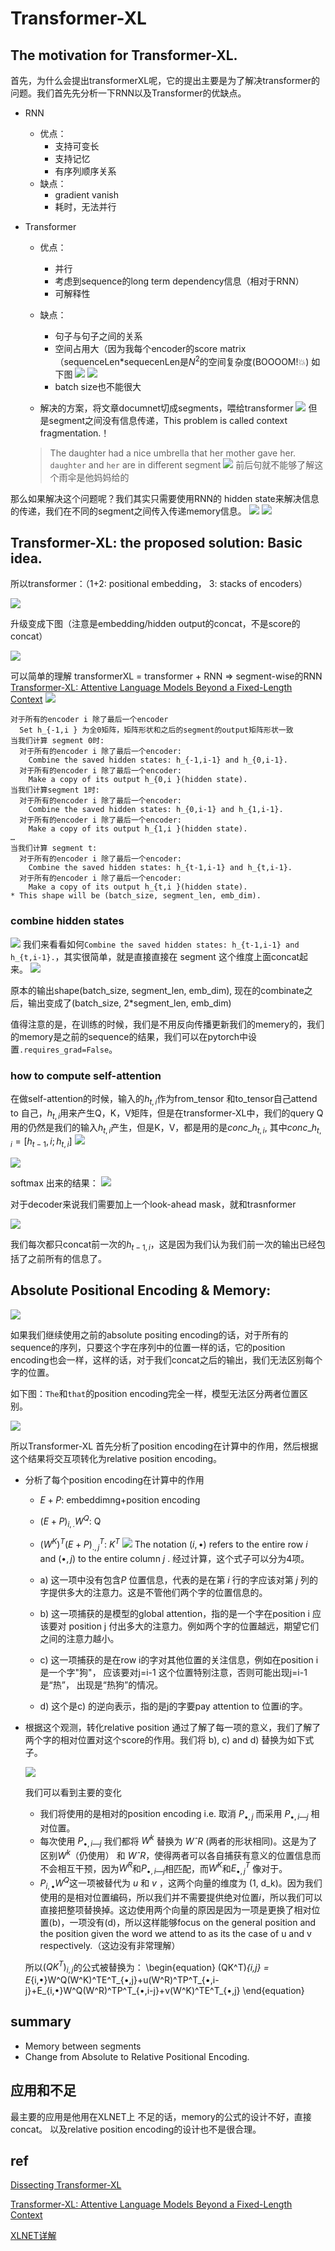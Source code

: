 # Transformer-XL

## The motivation for Transformer-XL.
首先，为什么会提出transformerXL呢，它的提出主要是为了解决transformer的问题。我们首先先分析一下RNN以及Transformer的优缺点。
- RNN
  - 优点：
    - 支持可变长
    - 支持记忆
    - 有序列顺序关系
  - 缺点：
    - gradient vanish
    - 耗时，无法并行
- Transformer
  - 优点：
    - 并行
    - 考虑到sequence的long term dependency信息（相对于RNN）
    - 可解释性

  - 缺点：
    - 句子与句子之间的关系
    - 空间占用大（因为我每个encoder的score matrix（sequenceLen*sequecenLen是$N^2$的空间复杂度(BOOOOM!💥)
    如下图
    ![](http://blog-picture-bed.oss-cn-beijing.aliyuncs.com/e6cd1de1a51866eed26229f0d0a7ba59.png)
    ![](http://blog-picture-bed.oss-cn-beijing.aliyuncs.com/445c0be69eb60aa340c770da4e97e8e6.png)
    - batch size也不能很大
  - 解决的方案，将文章documnet切成segments，喂给transformer
  ![](http://blog-picture-bed.oss-cn-beijing.aliyuncs.com/724c1f23966930d26a817b9e63214aa2.png)
  但是segment之间没有信息传递，This problem is called context fragmentation.！

  > The daughter had a nice umbrella that her mother gave her.
  `daughter` and `her` are in different segment
  ![](http://blog-picture-bed.oss-cn-beijing.aliyuncs.com/922db1d2707e08b212ecedd7569242dc.png)
  前后句就不能够了解这个雨伞是他妈妈给的

那么如果解决这个问题呢？我们其实只需要使用RNN的 hidden state来解决信息的传递，我们在不同的segment之间传入传递memory信息。
![](http://blog-picture-bed.oss-cn-beijing.aliyuncs.com/90212426d6b30a7b6980086078c7490c.png)
![](http://blog-picture-bed.oss-cn-beijing.aliyuncs.com/6b9c243803fb86923010ae973f28e450.png)

## Transformer-XL: the proposed solution: Basic idea.
所以transformer：（1+2: positional embedding， 3: stacks of encoders）

![](http://blog-picture-bed.oss-cn-beijing.aliyuncs.com/a23007c68ea1202b673b4a0e763cd6af.png)

升级变成下图（注意是embedding/hidden output的concat，不是score的concat）

![](http://blog-picture-bed.oss-cn-beijing.aliyuncs.com/d4c685ff332774313c38f0378a589c09.png)

可以简单的理解 transformerXL = transformer + RNN => segment-wise的RNN
[Transformer-XL: Attentive Language Models Beyond a Fixed-Length Context](https://arxiv.org/pdf/1901.02860)
![](http://blog-picture-bed.oss-cn-beijing.aliyuncs.com/8852e25c0b80d8ce3ad586c218c23315.png)

```
对于所有的encoder i 除了最后一个encoder
  Set h_{-1,i } 为全0矩阵，矩阵形状和之后的segment的output矩阵形状一致
当我们计算 segment 0时:
  对于所有的encoder i 除了最后一个encoder:
    Combine the saved hidden states: h_{-1,i-1} and h_{0,i-1}.
  对于所有的encoder i 除了最后一个encoder:
    Make a copy of its output h_{0,i }(hidden state).
当我们计算segment 1时:
  对于所有的encoder i 除了最后一个encoder:
    Combine the saved hidden states: h_{0,i-1} and h_{1,i-1}.
  对于所有的encoder i 除了最后一个encoder:
    Make a copy of its output h_{1,i }(hidden state).
…
当我们计算 segment t:
  对于所有的encoder i 除了最后一个encoder:
    Combine the saved hidden states: h_{t-1,i-1} and h_{t,i-1}.
  对于所有的encoder i 除了最后一个encoder:
    Make a copy of its output h_{t,i }(hidden state).
* This shape will be (batch_size, segment_len, emb_dim).
```

### combine hidden states
![](http://blog-picture-bed.oss-cn-beijing.aliyuncs.com/48e92a26d7a3f557d86b844a4b22e8e1.png)
我们来看看如何`Combine the saved hidden states: h_{t-1,i-1} and h_{t,i-1}.`，其实很简单，就是直接直接在 segment 这个维度上面concat起来。
![](http://blog-picture-bed.oss-cn-beijing.aliyuncs.com/2d6e82257da07322a8ad2583d01656b0.png)

原本的输出shape(batch\_size, segment\_len, emb\_dim), 现在的combinate之后，输出变成了(batch\_size, 2*segment\_len, emb\_dim)

值得注意的是，在训练的时候，我们是不用反向传播更新我们的memery的，我们的memory是之前的sequence的结果，我们可以在pytorch中设置`.requires_grad=False`。

### how to compute self-attention
在做self-attention的时候，输入的$h_{t,i}$作为from\_tensor 和to\_tensor自己attend to 自己，$h_{t,i}$用来产生Q，K，V矩阵，但是在transformer-XL中，我们的query Q用的仍然是我们的输入$h_{t,i}$产生，但是K，V，都是用的是$conc\_h_{t,i}$, 其中$conc\_h_{t,i}= [h_{t-1},i;h_{t,i}]$
![](http://blog-picture-bed.oss-cn-beijing.aliyuncs.com/bafada54b454382239691525f950e9d8.png)

![](http://blog-picture-bed.oss-cn-beijing.aliyuncs.com/f5fedf7a540ccec1d90514bb6a6fdd42.png)

softmax 出来的结果：
![](http://blog-picture-bed.oss-cn-beijing.aliyuncs.com/3dafddcdc3cdba028382d7a20e49c4d0.png)

对于decoder来说我们需要加上一个look-ahead mask，就和trasnformer

![](http://blog-picture-bed.oss-cn-beijing.aliyuncs.com/1c8b926d22b357fd9611abdfc4230347.png)

我们每次都只concat前一次的$h_{t-1,i}$，这是因为我们认为我们前一次的输出已经包括了之前所有的信息了。
## Absolute Positional Encoding & Memory:
![](http://blog-picture-bed.oss-cn-beijing.aliyuncs.com/94add13483e2a6facbd66470be37804d.png)


如果我们继续使用之前的absolute positing encoding的话，对于所有的sequence的序列，只要这个字在序列中的位置一样的话，它的position encoding也会一样，这样的话，对于我们concat之后的输出，我们无法区别每个字的位置。

如下图：`The`和`that`的position encoding完全一样，模型无法区分两者位置区别。

![](http://blog-picture-bed.oss-cn-beijing.aliyuncs.com/1bd6566e9cdef43d251fd61d14e1dd67.png)

所以Transformer-XL 首先分析了position encoding在计算中的作用，然后根据这个结果将交互项转化为relative position encoding。

- 分析了每个position encoding在计算中的作用
  - $E+P$: embeddimng+position encoding
  - $(E+P)_{i, .}W^Q$: Q
  - $(W^K)^T(E+P)^T_{.,j}$: $K^T$
  ![](http://blog-picture-bed.oss-cn-beijing.aliyuncs.com/fc8448461cc9ba4b63ba34032262e691.png)
  The notation $(i, •)$ refers to the entire row $i$ and $(•, j)$ to the entire column $j$ .
  经过计算，这个式子可以分为4项。

  - a) 这一项中没有包含$P$ 位置信息，代表的是在第 $i$ 行的字应该对第 $j$ 列的字提供多大的注意力。这是不管他们两个字的位置信息的。

  - b) 这一项捕获的是模型的global attention，指的是一个字在position i 应该要对 position j 付出多大的注意力。例如两个字的位置越远，期望它们之间的注意力越小。

  - c) 这一项捕获的是在row i的字对其他位置的关注信息，例如在position i是一个字"狗"， 应该要对j=i-1 这个位置特别注意，否则可能出现j=i-1是“热”， 出现是“热狗”的情况。

  - d) 这个是c) 的逆向表示，指的是j的字要pay attention to 位置i的字。


- 根据这个观测，转化relative position
  通过了解了每一项的意义，我们了解了两个字的相对位置对这个score的作用。我们将
  b), c) and d) 替换为如下式子。

  ![](http://blog-picture-bed.oss-cn-beijing.aliyuncs.com/0903e5acf67612ca816264c85458ddad.png)

  我们可以看到主要的变化
  - 我们将使用的是相对的position encoding i.e. 取消 $P_{•, j}$ 而采用 $P_{•, i — j}$ 相对位置。
  - 每次使用 $P_{•, i — j}$ 我们都将 $W^k$ 替换为 $WˆR$ (两者的形状相同)。这是为了区别$W^k$（仍使用） 和 $WˆR$，使得两者可以各自捕获有意义的位置信息而不会相互干预，因为$W^R$和$P_{•, i — j}$相匹配，而$W^K$和$E^T_{•,j}$ 像对于。
  - $P_{i,•}W^Q$这一项被替代为 $u$ 和 $v$ ，这两个向量的维度为 (1, d_k)。因为我们使用的是相对位置编码，所以我们并不需要提供绝对位置$i$，所以我们可以直接把整项替换掉。这边使用两个向量的原因是因为一项是更换了相对位置(b)，一项没有(d)，所以这样能够focus on the general position and the position given the word we attend to as its the case of u and v respectively.（这边没有非常理解）


  所以$(QK^T)_{i,j}$的公式被替换为：
  \begin{equation}
  (QK^T)_{i,j} = E_{i,•}W^Q(W^K)^TE^T_{•,j}+u(W^R)^TP^T_{•,i-j}+E_{i,•}W^Q(W^R)^TP^T_{•,i-j}+v(W^K)^TE^T_{•,j}
  \end{equation}


## summary
- Memory between segments
- Change from Absolute to Relative Positional Encoding.

## 应用和不足
最主要的应用是他用在XLNET上
不足的话，memory的公式的设计不好，直接concat。
以及relative position encoding的设计也不是很合理。

## ref
[Dissecting Transformer-XL](https://medium.com/@mromerocalvo/dissecting-transformer-xl-90963e274bd7)

[Transformer-XL: Attentive Language Models Beyond a Fixed-Length Context](https://arxiv.org/pdf/1901.02860)

[XLNET详解](https://www.bilibili.com/video/av73657563?from=search&seid=11939921467334417999)